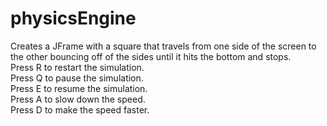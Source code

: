 # physicsEngine

Creates a JFrame with a square that travels from one side of the screen to the other bouncing off of the sides until it hits the bottom and stops.<br>
Press R to restart the simulation. <br>
Press Q to pause the simulation.<br>
Press E to resume the simulation.<br>
Press A to slow down the speed.<br>
Press D to make the speed faster.<br>
